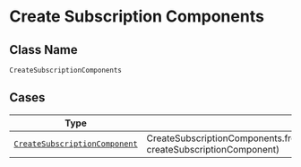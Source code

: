 
# Create Subscription Components

## Class Name

`CreateSubscriptionComponents`

## Cases

| Type | Factory Method |
|  --- | --- |
| [`CreateSubscriptionComponent`](../../../doc/models/create-subscription-component.md) | CreateSubscriptionComponents.fromCreateSubscriptionComponent(CreateSubscriptionComponent createSubscriptionComponent) |


